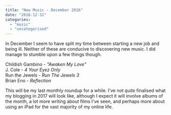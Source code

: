 ```yaml
---
title: "New Music - December 2016"
date: "2016-12-31"
categories: 
  - "music"
  - "uncategorised"
---
```


In December I seem to have split my time between starting a new job and being ill. Neither of these are conducive to discovering new music. I did manage to stumble upon a few things though.

Childish Gambino - _"Awaken My Love"_  
J. Cole - _4 Your Eyez Only_  
Run the Jewels - _Run The Jewels 3_  
Brian Eno - _Reflection_

This will be my last monthly roundup for a while. I've not _quite_ finalised what my blogging in 2017 will look like, although I expect it will involve albums of the month, a lot more writing about films I've seen, and perhaps more about using an iPad for the vast majority of my online life.
